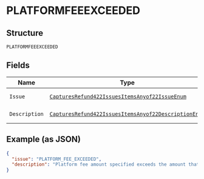 
# PLATFORMFEEEXCEEDED

## Structure

`PLATFORMFEEEXCEEDED`

## Fields

| Name | Type | Tags | Description | Getter | Setter |
|  --- | --- | --- | --- | --- | --- |
| `Issue` | [`CapturesRefund422IssuesItemsAnyof22IssueEnum`](../../doc/models/captures-refund-422-issues-items-anyof-22-issue-enum.md) | Optional | - | CapturesRefund422IssuesItemsAnyof22IssueEnum getIssue() | setIssue(CapturesRefund422IssuesItemsAnyof22IssueEnum issue) |
| `Description` | [`CapturesRefund422IssuesItemsAnyof22DescriptionEnum`](../../doc/models/captures-refund-422-issues-items-anyof-22-description-enum.md) | Optional | - | CapturesRefund422IssuesItemsAnyof22DescriptionEnum getDescription() | setDescription(CapturesRefund422IssuesItemsAnyof22DescriptionEnum description) |

## Example (as JSON)

```json
{
  "issue": "PLATFORM_FEE_EXCEEDED",
  "description": "Platform fee amount specified exceeds the amount that is available for refund. You can only refund up to the available platform fee amount. This error is also returned when no platform_fee was specified or was zero when the payment was captured."
}
```

